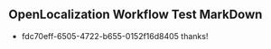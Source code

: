 ## OpenLocalization Workflow Test MarkDown
* fdc70eff-6505-4722-b655-0152f16d8405 thanks!

<!--HONumber=Aug16_HO3-->


